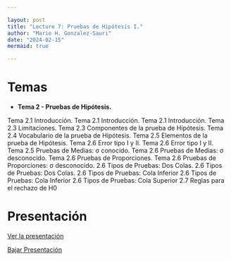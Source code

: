 ```yaml
---

layout: post
title: "Lecture 7: Pruebas de Hipótesis I."
author: "Mario H. Gonzalez-Sauri"
date: "2024-02-15"
mermaid: true

---
```


<!--  FORMAT: https://github.com/adam-p/markdown-here/wiki/Markdown-Cheatsheet -->

# Temas


- **Tema 2 -  Pruebas de Hipótesis.**

Tema 2.1 Introducción.
Tema 2.1 Introducción.
Tema 2.1 Introducción.
Tema 2.3 Limitaciones.
Tema 2.3 Componentes de la prueba de Hipótesis.
Tema 2.4 Vocabulario de la prueba de Hipótesis.
Tema 2.5 Elementos de la prueba de Hipótesis.
Tema 2.6 Error tipo I y II.
Tema 2.6 Error tipo I y II.
Tema 2.5 Pruebas de Medias: σ conocido.
Tema 2.6 Pruebas de Medias: σ desconocido.
Tema 2.6 Pruebas de Proporciones.
Tema 2.6 Pruebas de Proporciones: σ desconocido.
2.6 Tipos de Pruebas: Dos Colas.
2.6 Tipos de Pruebas: Dos Colas.
2.6 Tipos de Pruebas: Cola Inferior
2.6 Tipos de Pruebas: Cola Inferior
2.6 Tipos de Pruebas: Cola Superior
2.7 Reglas para el rechazo de H0


# Presentación


[Ver la presentación](https://raw.githack.com/Wario84/MAT_2409_DATA_ANALYSIS_II/master/_posts/lectures/MAT2409_06.html)


<a href="https://github.com/Wario84/MAT_2409_DATA_ANALYSIS_II/blob/master/_posts/lectures/MAT2409_06.html" download>
  Bajar Presentación
</a>













